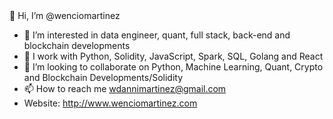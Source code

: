 

<!---
wencio/wencio is a ✨ special ✨ repository because its `README.md` (this file) appears on your GitHub profile.
You can click the Preview link to take a look at your changes.
--->👋 Hi, I’m @wenciomartinez 
- 👀 I’m interested in data engineer, quant, full stack, back-end and  blockchain developments 
- 🌱 I work with Python, Solidity, JavaScript, Spark, SQL, Golang and React 
- 💞️ I’m looking to collaborate on Python, Machine Learning, Quant, Crypto and Blockchain Developments/Solidity 
- 📫 How to reach me wdannimartinez@gmail.com
- Website: http://www.wenciomartinez.com
